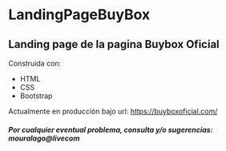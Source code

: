 # LandingPageBuyBox

## Landing page de la pagina Buybox Oficial

Construida con:

* HTML
* CSS
* Bootstrap

Actualmente en producción bajo url: https://buyboxoficial.com/

##### Por cualquier eventual problema, consulta y/o sugerencias: mouralago@livecom
